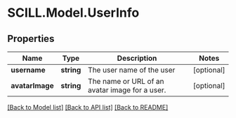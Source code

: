 # SCILL.Model.UserInfo
## Properties

Name | Type | Description | Notes
------------ | ------------- | ------------- | -------------
**username** | **string** | The user name of the user | [optional] 
**avatarImage** | **string** | The name or URL of an avatar image for a user. | [optional] 

[[Back to Model list]](../README.md#documentation-for-models) [[Back to API list]](../README.md#documentation-for-api-endpoints) [[Back to README]](../README.md)

